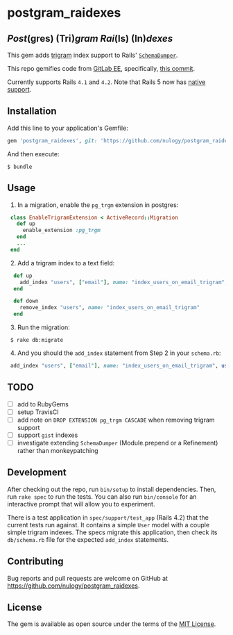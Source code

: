 # postgram_raidexes

## *Post*(gres) (Tri)*gram* *Rai*(ls) (In)*dexes*

This gem adds [trigram](https://www.postgresql.org/docs/current/static/pgtrgm.html) index support to Rails' [`SchemaDumper`](http://edgeguides.rubyonrails.org/active_record_migrations.html#schema-dumping-and-you).

This repo gemifies code from [GitLab EE](https://gitlab.com/gitlab-org/gitlab-ee), specifically, [this commit](https://gitlab.com/gitlab-org/gitlab-ee/commit/70bf6dc702b6354c3a00d0b81e7d7c10be25ffb8).

Currently supports Rails `4.1` and `4.2`. Note that Rails 5 now has [native support](https://github.com/rails/rails/pull/23393).

## Installation

Add this line to your application's Gemfile:

```ruby
gem 'postgram_raidexes', git: 'https://github.com/nulogy/postgram_raidexes'
```

And then execute:

    $ bundle

## Usage

1. In a migration, enable the `pg_trgm` extension in postgres:
 ```ruby
  class EnableTrigramExtension < ActiveRecord::Migration
    def up
      enable_extension :pg_trgm
    end
    ...
  end
 ```

2. Add a trigram index to a text field:

 ```ruby
   def up
     add_index "users", ["email"], name: "index_users_on_email_trigram", using: :gin, opclasses: {"email"=>"gin_trgm_ops"}
   end

   def down
     remove_index "users", name: "index_users_on_email_trigram"
   end
 ```

3. Run the migration:

 ```
  $ rake db:migrate
 ```

4. And you should the `add_index` statement from Step 2 in your `schema.rb`:

 ```ruby
  add_index "users", ["email"], name: "index_users_on_email_trigram", using: :gin, opclasses: {"email"=>"gin_trgm_ops"}
 ```

## TODO

- [ ] add to RubyGems
- [ ] setup TravisCI
- [ ] add note on `DROP EXTENSION pg_trgm CASCADE` when removing trigram support
- [ ] support `gist` indexes
- [ ] investigate extending `SchemaDumper` (Module.prepend or a Refinement) rather than monkeypatching

## Development

After checking out the repo, run `bin/setup` to install dependencies. Then, run `rake spec` to run the tests. You can also run `bin/console` for an interactive prompt that will allow you to experiment.

There is a test application in `spec/support/test_app` (Rails 4.2) that the current tests run against. It contains a simple `User` model with a couple simple trigram indexes. The specs migrate this application, then check its `db/schema.rb` file for the expected `add_index` statements.

## Contributing

Bug reports and pull requests are welcome on GitHub at https://github.com/nulogy/postgram_raidexes.

## License

The gem is available as open source under the terms of the [MIT License](http://opensource.org/licenses/MIT).
